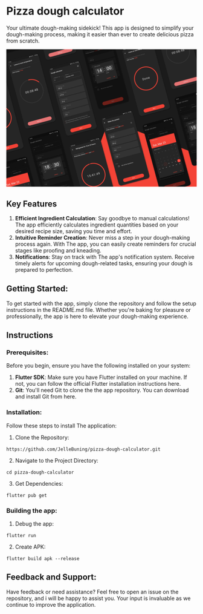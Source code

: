 # Pizza dough calculator
Your ultimate dough-making sidekick! This app is designed to simplify your dough-making process, making it easier than ever to create delicious pizza from scratch.

![alt text](img/design.png "App design")

## Key Features
1. **Efficient Ingredient Calculation**: Say goodbye to manual calculations! The app efficiently calculates ingredient quantities based on your desired recipe size, saving you time and effort.
2. **Intuitive Reminder Creation**: Never miss a step in your dough-making process again. With The app, you can easily create reminders for crucial stages like proofing and kneading.
3. **Notifications**: Stay on track with The app's notification system. Receive timely alerts for upcoming dough-related tasks, ensuring your dough is prepared to perfection.

## Getting Started:
To get started with the app, simply clone the repository and follow the setup instructions in the README.md file. Whether you're baking for pleasure or professionally, the app is here to elevate your dough-making experience.

## Instructions
### Prerequisites:
Before you begin, ensure you have the following installed on your system:
1. **Flutter SDK**: Make sure you have Flutter installed on your machine. If not, you can follow the official Flutter installation instructions here.
2. **Git**: You'll need Git to clone the the app repository. You can download and install Git from here.
### Installation:
Follow these steps to install The application:

1. Clone the Repository:
```
https://github.com/JelleBuning/pizza-dough-calculator.git
```
2. Navigate to the Project Directory:
```
cd pizza-dough-calculator
```
3. Get Dependencies:
```
flutter pub get
```

### Building the app:
1. Debug the app:
```
flutter run
```
2. Create APK:
```
flutter build apk --release
```

## Feedback and Support:
Have feedback or need assistance? Feel free to open an issue on the repository, and i will be happy to assist you. Your input is invaluable as we continue to improve the application.

